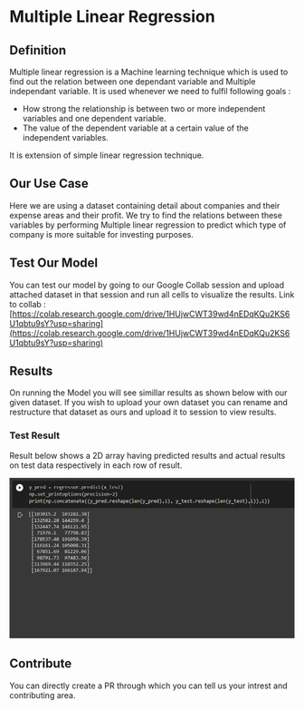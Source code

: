 # Multiple Linear Regression

## Definition

Multiple linear regression is a Machine learning technique which is used to find out the relation between one dependant variable and Multiple independant variable. 
It is used whenever we need to fulfil following goals :

  - How strong the relationship is between two or more independent variables and one dependent variable.
  - The value of the dependent variable at a certain value of the independent variables. 

It is extension of simple linear regression technique.

## Our Use Case

Here we are using a dataset containing detail about companies and their expense areas and their profit.
We try to find the relations between these variables by performing Multiple linear regression to predict which type of company is more suitable for investing purposes.

## Test Our Model

You can test our model by going to our Google Collab session and upload attached dataset in that session and run all cells to visualize the results.
Link to collab : [https://colab.research.google.com/drive/1HUjwCWT39wd4nEDqKQu2KS6U1qbtu9sY?usp=sharing](https://colab.research.google.com/drive/1HUjwCWT39wd4nEDqKQu2KS6U1qbtu9sY?usp=sharing)

## Results 

On running the Model you will see simillar results as shown below with our given dataset. If you wish to upload your own dataset you can rename and restructure that dataset as ours and upload it to session to view results.

### Test Result

Result below shows a 2D array having predicted results and actual results on test data respectively in each row of result.

<p align="center"><img src="/docs/img/multiple_linear.png" alt="slr"></p>

## Contribute

You can directly create a PR through which you can tell us your intrest and contributing area.

